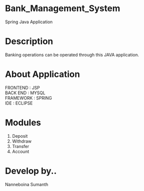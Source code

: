 # Bank_Management_System
Spring Java Application

# Description 
Banking operations can be operated through this JAVA application.

# About Application
FRONTEND	:	JSP<br/>
BACK END	:	MYSQL<br/>
FRAMEWORK : SPRING<br/>
IDE       : ECLIPSE<br/>

# Modules
1) Deposit
2) Withdraw
3) Transfer
4) Account

# Develop by..
Nanneboina Sumanth
